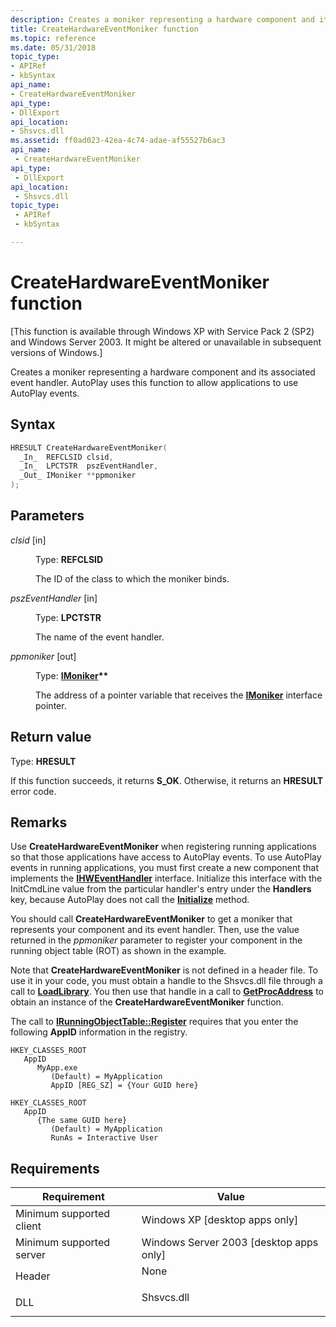 ```yaml
---
description: Creates a moniker representing a hardware component and its associated event handler. AutoPlay uses this function to allow applications to use AutoPlay events.
title: CreateHardwareEventMoniker function
ms.topic: reference
ms.date: 05/31/2018
topic_type: 
- APIRef
- kbSyntax
api_name: 
- CreateHardwareEventMoniker
api_type: 
- DllExport
api_location: 
- Shsvcs.dll
ms.assetid: ff0ad023-42ea-4c74-adae-af55527b6ac3
api_name: 
 - CreateHardwareEventMoniker
api_type: 
 - DllExport
api_location: 
 - Shsvcs.dll
topic_type: 
 - APIRef
 - kbSyntax

---
```


# CreateHardwareEventMoniker function

\[This function is available through Windows XP with Service Pack 2 (SP2) and Windows Server 2003. It might be altered or unavailable in subsequent versions of Windows.\]

Creates a moniker representing a hardware component and its associated event handler. AutoPlay uses this function to allow applications to use AutoPlay events.

## Syntax


```C++
HRESULT CreateHardwareEventMoniker(
  _In_  REFCLSID clsid,
  _In_  LPCTSTR  pszEventHandler,
  _Out_ IMoniker **ppmoniker
);
```



## Parameters

<dl> <dt>

*clsid* \[in\]
</dt> <dd>

Type: **REFCLSID**

The ID of the class to which the moniker binds.

</dd> <dt>

*pszEventHandler* \[in\]
</dt> <dd>

Type: **LPCTSTR**

The name of the event handler.

</dd> <dt>

*ppmoniker* \[out\]
</dt> <dd>

Type: **[**IMoniker**](/windows/win32/api/objidl/nn-objidl-imoniker)\*\***

The address of a pointer variable that receives the [**IMoniker**](/windows/win32/api/objidl/nn-objidl-imoniker) interface pointer.

</dd> </dl>

## Return value

Type: **HRESULT**

If this function succeeds, it returns **S\_OK**. Otherwise, it returns an **HRESULT** error code.

## Remarks

Use **CreateHardwareEventMoniker** when registering running applications so that those applications have access to AutoPlay events. To use AutoPlay events in running applications, you must first create a new component that implements the [**IHWEventHandler**](/windows/desktop/api/Shobjidl/nn-shobjidl-ihweventhandler) interface. Initialize this interface with the InitCmdLine value from the particular handler's entry under the **Handlers** key, because AutoPlay does not call the [**Initialize**](/windows/desktop/api/Shobjidl/nf-shobjidl-ihweventhandler-initialize) method.

You should call **CreateHardwareEventMoniker** to get a moniker that represents your component and its event handler. Then, use the value returned in the *ppmoniker* parameter to register your component in the running object table (ROT) as shown in the example.

Note that **CreateHardwareEventMoniker** is not defined in a header file. To use it in your code, you must obtain a handle to the Shsvcs.dll file through a call to [**LoadLibrary**](/windows/win32/api/libloaderapi/nf-libloaderapi-loadlibrarya). You then use that handle in a call to [**GetProcAddress**](/windows/win32/api/libloaderapi/nf-libloaderapi-getprocaddress) to obtain an instance of the **CreateHardwareEventMoniker** function.

The call to [**IRunningObjectTable::Register**](/windows/win32/api/objidl/nf-objidl-irunningobjecttable-register) requires that you enter the following **AppID** information in the registry.

```
HKEY_CLASSES_ROOT
   AppID
      MyApp.exe
         (Default) = MyApplication
         AppID [REG_SZ] = {Your GUID here}
```

```
HKEY_CLASSES_ROOT
   AppID
      {The same GUID here}
         (Default) = MyApplication
         RunAs = Interactive User
```

## Requirements



| Requirement | Value |
|-------------------------------------|---------------------------------------------------------------------------------------|
| Minimum supported client<br/> | Windows XP \[desktop apps only\]<br/>                                           |
| Minimum supported server<br/> | Windows Server 2003 \[desktop apps only\]<br/>                                  |
| Header<br/>                   | <dl> <dt>None</dt> </dl>       |
| DLL<br/>                      | <dl> <dt>Shsvcs.dll</dt> </dl> |



 

 
